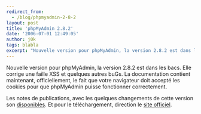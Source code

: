 ```yaml
---
redirect_from:
  - /blog/phpmyadmin-2-8-2
layout: post
title: 'phpMyAdmin 2.8.2'
date: '2006-07-01 12:49:05'
author: j0k
tags: blabla
excerpt: "Nouvelle version pour phpMyAdmin, la version 2.8.2 est dans les bacs.     \nElle corrige une faille XSS et quelques autres buGs. La documentation contient maintenant, officiellement, le fait que votre navigateur doit accepté les cookies pour que phpMyAdmin puisse fonctionner correctement.  \n  \nLes notes de publications, avec les quelques changements      …"
---
```


Nouvelle version pour phpMyAdmin, la version 2.8.2 est dans les bacs.
Elle corrige une faille XSS et quelques autres buGs. La documentation contient maintenant, officiellement, le fait que votre navigateur doit accepté les cookies pour que phpMyAdmin puisse fonctionner correctement.

Les notes de publications, avec les quelques changements de cette version son [disponibles](http://www.phpmyadmin.net/home_page/downloads.php?relnotes=0). Et pour le téléchargement, direction le [site officiel](http://www.phpmyadmin.net/home_page/downloads.php#2.8.2).
